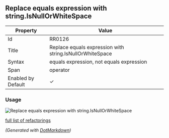 ## Replace equals expression with string\.IsNullOrWhiteSpace

| Property           | Value                                                     |
| ------------------ | --------------------------------------------------------- |
| Id                 | RR0126                                                    |
| Title              | Replace equals expression with string\.IsNullOrWhiteSpace |
| Syntax             | equals expression, not equals expression                  |
| Span               | operator                                                  |
| Enabled by Default | &#x2713;                                                  |

### Usage

![Replace equals expression with string.IsNullOrWhiteSpace](../../images/refactorings/ReplaceEqualsExpressionWithStringIsNullOrWhiteSpace.png)

[full list of refactorings](Refactorings.md)

*\(Generated with [DotMarkdown](http://github.com/JosefPihrt/DotMarkdown)\)*